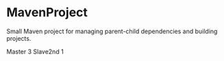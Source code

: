 # MavenProject

Small Maven project for managing parent-child dependencies and building projects.


Master 3
Slave2nd 1
